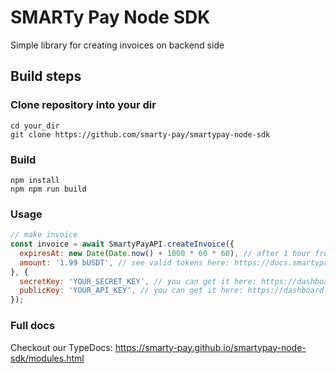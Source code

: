 # SMARTy Pay Node SDK
Simple library for creating invoices on backend side

## Build steps
### Clone repository into your dir
```shell
cd your_dir
git clone https://github.com/smarty-pay/smartypay-node-sdk
```

### Build
```shell
npm install
npm npm run build
```

### Usage 
```js
// make invoice
const invoice = await SmartyPayAPI.createInvoice({
  expiresAt: new Date(Date.now() + 1000 * 60 * 60), // after 1 hour from now
  amount: '1.99 bUSDT', // see valid tokens here: https://docs.smartypay.io/general/supported-tokens
}, {
  secretKey: 'YOUR_SECRET_KEY', // you can get it here: https://dashboard.smartypay.io/
  publicKey: 'YOUR_API_KEY', // you can get it here: https://dashboard.smartypay.io/
});
```


### Full docs
Checkout our TypeDocs: https://smarty-pay.github.io/smartypay-node-sdk/modules.html